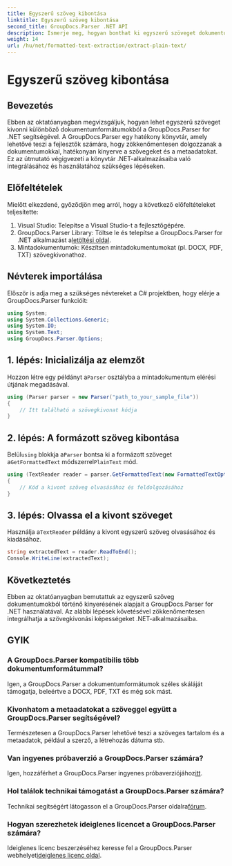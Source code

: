 ```yaml
---
title: Egyszerű szöveg kibontása
linktitle: Egyszerű szöveg kibontása
second_title: GroupDocs.Parser .NET API
description: Ismerje meg, hogyan bonthat ki egyszerű szöveget dokumentumokból a GroupDocs.Parser for .NET segítségével. Egyszerű lépések a szövegkivonás integrálásához az alkalmazásokban.
weight: 14
url: /hu/net/formatted-text-extraction/extract-plain-text/
---
```


# Egyszerű szöveg kibontása

## Bevezetés
Ebben az oktatóanyagban megvizsgáljuk, hogyan lehet egyszerű szöveget kivonni különböző dokumentumformátumokból a GroupDocs.Parser for .NET segítségével. A GroupDocs.Parser egy hatékony könyvtár, amely lehetővé teszi a fejlesztők számára, hogy zökkenőmentesen dolgozzanak a dokumentumokkal, hatékonyan kinyerve a szövegeket és a metaadatokat. Ez az útmutató végigvezeti a könyvtár .NET-alkalmazásaiba való integrálásához és használatához szükséges lépéseken.
## Előfeltételek
Mielőtt elkezdené, győződjön meg arról, hogy a következő előfeltételeket teljesítette:
1. Visual Studio: Telepítse a Visual Studio-t a fejlesztőgépére.
2.  GroupDocs.Parser Library: Töltse le és telepítse a GroupDocs.Parser for .NET alkalmazást a[letöltési oldal](https://releases.groupdocs.com/parser/net/).
3. Mintadokumentumok: Készítsen mintadokumentumokat (pl. DOCX, PDF, TXT) szövegkivonathoz.

## Névterek importálása
Először is adja meg a szükséges névtereket a C# projektben, hogy elérje a GroupDocs.Parser funkcióit:
```csharp
using System;
using System.Collections.Generic;
using System.IO;
using System.Text;
using GroupDocs.Parser.Options;
```
## 1. lépés: Inicializálja az elemzőt
 Hozzon létre egy példányt a`Parser` osztályba a mintadokumentum elérési útjának megadásával.
```csharp
using (Parser parser = new Parser("path_to_your_sample_file"))
{
    // Itt található a szövegkivonat kódja
}
```
## 2. lépés: A formázott szöveg kibontása
 Belül`using` blokkja a`Parser` bontsa ki a formázott szöveget a`GetFormattedText` módszerrel`PlainText` mód.
```csharp
using (TextReader reader = parser.GetFormattedText(new FormattedTextOptions(FormattedTextMode.PlainText)))
{
    // Kód a kivont szöveg olvasásához és feldolgozásához
}
```
## 3. lépés: Olvassa el a kivont szöveget
 Használja a`TextReader` példány a kivont egyszerű szöveg olvasásához és kiadásához.
```csharp
string extractedText = reader.ReadToEnd();
Console.WriteLine(extractedText);
```

## Következtetés
Ebben az oktatóanyagban bemutattuk az egyszerű szöveg dokumentumokból történő kinyerésének alapjait a GroupDocs.Parser for .NET használatával. Az alábbi lépések követésével zökkenőmentesen integrálhatja a szövegkivonási képességeket .NET-alkalmazásaiba.

## GYIK
### A GroupDocs.Parser kompatibilis több dokumentumformátummal?
Igen, a GroupDocs.Parser a dokumentumformátumok széles skáláját támogatja, beleértve a DOCX, PDF, TXT és még sok mást.
### Kivonhatom a metaadatokat a szöveggel együtt a GroupDocs.Parser segítségével?
Természetesen a GroupDocs.Parser lehetővé teszi a szöveges tartalom és a metaadatok, például a szerző, a létrehozás dátuma stb.
### Van ingyenes próbaverzió a GroupDocs.Parser számára?
 Igen, hozzáférhet a GroupDocs.Parser ingyenes próbaverziójához[itt](https://releases.groupdocs.com/).
### Hol találok technikai támogatást a GroupDocs.Parser számára?
 Technikai segítségért látogasson el a GroupDocs.Parser oldalra[fórum](https://forum.groupdocs.com/c/parser/17).
### Hogyan szerezhetek ideiglenes licencet a GroupDocs.Parser számára?
 Ideiglenes licenc beszerzéséhez keresse fel a GroupDocs.Parser webhelyet[ideiglenes licenc oldal](https://purchase.groupdocs.com/temporary-license/).
